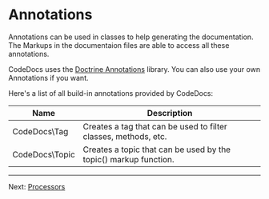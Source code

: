 # Annotations

Annotations can be used in classes to help generating the documentation.
The Markups in the documentaion files are able to access all these annotations.

CodeDocs uses the [Doctrine Annotations](https://github.com/doctrine/annotations) library.
You can also use your own Annotations if you want.

Here's a list of all build-in annotations provided by CodeDocs:

| Name | Description
| ---- | -----------
| CodeDocs\Tag | Creates a tag that can be used to filter classes, methods, etc.
| CodeDocs\Topic | Creates a topic that can be used by the topic() markup function.

---

Next: [Processors](processors.md)
